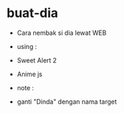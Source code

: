 # buat-dia
- Cara nembak si dia lewat WEB
- using :
- Sweet Alert 2
- Anime js


- note :
- ganti "Dinda" dengan nama target
